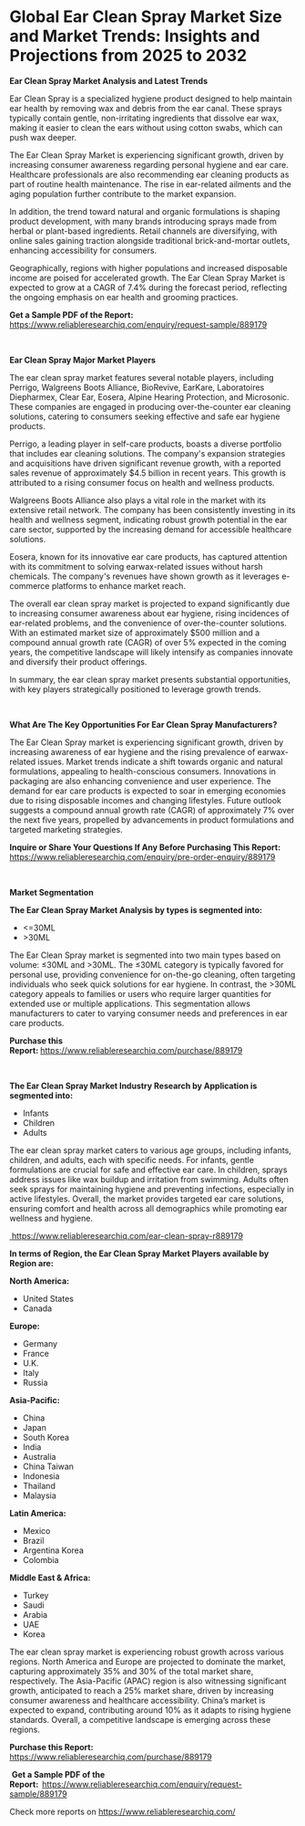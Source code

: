 <p><h1>Global Ear Clean Spray Market Size and Market Trends: Insights and Projections from 2025 to 2032</h1></p><p><strong>Ear Clean Spray Market Analysis and Latest Trends</strong></p>
<p><p>Ear Clean Spray is a specialized hygiene product designed to help maintain ear health by removing wax and debris from the ear canal. These sprays typically contain gentle, non-irritating ingredients that dissolve ear wax, making it easier to clean the ears without using cotton swabs, which can push wax deeper.</p><p>The Ear Clean Spray Market is experiencing significant growth, driven by increasing consumer awareness regarding personal hygiene and ear care. Healthcare professionals are also recommending ear cleaning products as part of routine health maintenance. The rise in ear-related ailments and the aging population further contribute to the market expansion. </p><p>In addition, the trend toward natural and organic formulations is shaping product development, with many brands introducing sprays made from herbal or plant-based ingredients. Retail channels are diversifying, with online sales gaining traction alongside traditional brick-and-mortar outlets, enhancing accessibility for consumers.</p><p>Geographically, regions with higher populations and increased disposable income are poised for accelerated growth. The Ear Clean Spray Market is expected to grow at a CAGR of 7.4% during the forecast period, reflecting the ongoing emphasis on ear health and grooming practices.</p></p>
<p><strong>Get a Sample PDF of the Report:&nbsp;</strong> <a href="https://www.reliableresearchiq.com/enquiry/request-sample/889179?utm_campaign=1906&utm_medium=2&utm_source=Github&utm_content=ia&utm_term=05022025&utm_id=ear-clean-spray">https://www.reliableresearchiq.com/enquiry/request-sample/889179</a></p>
<p>&nbsp;</p>
<p><strong>Ear Clean Spray Major Market Players</strong></p>
<p><p>The ear clean spray market features several notable players, including Perrigo, Walgreens Boots Alliance, BioRevive, EarKare, Laboratoires Diepharmex, Clear Ear, Eosera, Alpine Hearing Protection, and Microsonic. These companies are engaged in producing over-the-counter ear cleaning solutions, catering to consumers seeking effective and safe ear hygiene products.</p><p>Perrigo, a leading player in self-care products, boasts a diverse portfolio that includes ear cleaning solutions. The company's expansion strategies and acquisitions have driven significant revenue growth, with a reported sales revenue of approximately $4.5 billion in recent years. This growth is attributed to a rising consumer focus on health and wellness products.</p><p>Walgreens Boots Alliance also plays a vital role in the market with its extensive retail network. The company has been consistently investing in its health and wellness segment, indicating robust growth potential in the ear care sector, supported by the increasing demand for accessible healthcare solutions.</p><p>Eosera, known for its innovative ear care products, has captured attention with its commitment to solving earwax-related issues without harsh chemicals. The company's revenues have shown growth as it leverages e-commerce platforms to enhance market reach.</p><p>The overall ear clean spray market is projected to expand significantly due to increasing consumer awareness about ear hygiene, rising incidences of ear-related problems, and the convenience of over-the-counter solutions. With an estimated market size of approximately $500 million and a compound annual growth rate (CAGR) of over 5% expected in the coming years, the competitive landscape will likely intensify as companies innovate and diversify their product offerings. </p><p>In summary, the ear clean spray market presents substantial opportunities, with key players strategically positioned to leverage growth trends.</p></p>
<p>&nbsp;</p>
<p><strong>What Are The Key Opportunities For Ear Clean Spray Manufacturers?</strong></p>
<p><p>The Ear Clean Spray market is experiencing significant growth, driven by increasing awareness of ear hygiene and the rising prevalence of earwax-related issues. Market trends indicate a shift towards organic and natural formulations, appealing to health-conscious consumers. Innovations in packaging are also enhancing convenience and user experience. The demand for ear care products is expected to soar in emerging economies due to rising disposable incomes and changing lifestyles. Future outlook suggests a compound annual growth rate (CAGR) of approximately 7% over the next five years, propelled by advancements in product formulations and targeted marketing strategies.</p></p>
<p><strong>Inquire or Share Your Questions If Any Before Purchasing This Report:</strong> <a href="https://www.reliableresearchiq.com/enquiry/pre-order-enquiry/889179?utm_campaign=1906&utm_medium=2&utm_source=Github&utm_content=ia&utm_term=05022025&utm_id=ear-clean-spray">https://www.reliableresearchiq.com/enquiry/pre-order-enquiry/889179</a></p>
<p>&nbsp;</p>
<p><strong>Market Segmentation</strong></p>
<p><strong>The Ear Clean Spray Market Analysis by types is segmented into:</strong></p>
<p><ul><li><=30ML</li><li>>30ML</li></ul></p>
<p><p>The Ear Clean Spray market is segmented into two main types based on volume: ≤30ML and >30ML. The ≤30ML category is typically favored for personal use, providing convenience for on-the-go cleaning, often targeting individuals who seek quick solutions for ear hygiene. In contrast, the >30ML category appeals to families or users who require larger quantities for extended use or multiple applications. This segmentation allows manufacturers to cater to varying consumer needs and preferences in ear care products.</p></p>
<p><strong>Purchase this Report:&nbsp;</strong><a href="https://www.reliableresearchiq.com/purchase/889179?utm_campaign=1906&utm_medium=2&utm_source=Github&utm_content=ia&utm_term=05022025&utm_id=ear-clean-spray">https://www.reliableresearchiq.com/purchase/889179</a></p>
<p>&nbsp;</p>
<p><strong>The Ear Clean Spray Market Industry Research by Application is segmented into:</strong></p>
<p><ul><li>Infants</li><li>Children</li><li>Adults</li></ul></p>
<p><p>The ear clean spray market caters to various age groups, including infants, children, and adults, each with specific needs. For infants, gentle formulations are crucial for safe and effective ear care. In children, sprays address issues like wax buildup and irritation from swimming. Adults often seek sprays for maintaining hygiene and preventing infections, especially in active lifestyles. Overall, the market provides targeted ear care solutions, ensuring comfort and health across all demographics while promoting ear wellness and hygiene.</p></p>
<p><a href="https://www.reliableresearchiq.com/ear-clean-spray-r889179?utm_campaign=1906&utm_medium=2&utm_source=Github&utm_content=ia&utm_term=05022025&utm_id=ear-clean-spray">&nbsp;https://www.reliableresearchiq.com/ear-clean-spray-r889179</a></p>
<p><strong>In terms of Region, the Ear Clean Spray Market Players available by Region are:</strong></p>
<p>
    <p> <strong> North America: </strong>
        <ul>
            <li>United States</li>
            <li>Canada</li>
        </ul>
        </p> 
    <p> <strong> Europe: </strong>
        <ul>
            <li>Germany</li>
            <li>France</li>
            <li>U.K.</li>
            <li>Italy</li>
            <li>Russia</li>
        </ul>
        </p> 
    <p> <strong> Asia-Pacific: </strong>
        <ul>
            <li>China</li>
            <li>Japan</li>
            <li>South Korea</li>
            <li>India</li>
            <li>Australia</li>
            <li>China Taiwan</li>
            <li>Indonesia</li>
            <li>Thailand</li>
            <li>Malaysia</li>
        </ul>
        </p> 
    <p> <strong> Latin America: </strong>
        <ul>
            <li>Mexico</li>
            <li>Brazil</li>
            <li>Argentina Korea</li>
            <li>Colombia</li>
        </ul>
        </p> 
    <p> <strong> Middle East & Africa: </strong>
        <ul>
            <li>Turkey</li>
            <li>Saudi</li>
            <li>Arabia</li>
            <li>UAE</li>
            <li>Korea</li>
        </ul>
    </p>
    </p>
<p><p>The ear clean spray market is experiencing robust growth across various regions. North America and Europe are projected to dominate the market, capturing approximately 35% and 30% of the total market share, respectively. The Asia-Pacific (APAC) region is also witnessing significant growth, anticipated to reach a 25% market share, driven by increasing consumer awareness and healthcare accessibility. China’s market is expected to expand, contributing around 10% as it adapts to rising hygiene standards. Overall, a competitive landscape is emerging across these regions.</p></p>
<p><strong>Purchase this Report: </strong><a href="https://www.reliableresearchiq.com/purchase/889179?utm_campaign=1906&utm_medium=2&utm_source=Github&utm_content=ia&utm_term=05022025&utm_id=ear-clean-spray">https://www.reliableresearchiq.com/purchase/889179</a></p>
<p>&nbsp;<strong>Get a Sample PDF of the Report:&nbsp;&nbsp;</strong><a href="https://www.reliableresearchiq.com/enquiry/request-sample/889179?utm_campaign=1906&utm_medium=2&utm_source=Github&utm_content=ia&utm_term=05022025&utm_id=ear-clean-spray">https://www.reliableresearchiq.com/enquiry/request-sample/889179</a></p>
<p><strong></strong></p>
<p>Check more reports on <a href="https://www.reliableresearchiq.com/?utm_campaign=1906&utm_medium=2&utm_source=Github&utm_content=ia&utm_term=05022025&utm_id=ear-clean-spray">https://www.reliableresearchiq.com/</a></p>